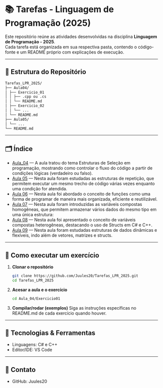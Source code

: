 # 📚 Tarefas - Linguagem de Programação (2025)

Este repositório reúne as atividades desenvolvidas na disciplina **Linguagem de Programação - 2025**.  
Cada tarefa está organizada em sua respectiva pasta, contendo o código-fonte e um README próprio com explicações de execução.

---

## 📂 Estrutura do Repositório

```bash
Tarefas_LPR_2025/
├── Aula04/
│ ├── Exercicio_01
│ │ ├── .cpp ou .cs
│ │ └── README.md 
│ ├── Exercicio_02
│ │ └── ...
│ └── README.md 
├── Aula05/
│ └── ...
└── README.md
```

---

## 🗂️ Índice

- [Aula_04](/Aula_04) — A aula tratou do tema Estruturas de Seleção em programação, mostrando como controlar o fluxo do código a
partir de condições lógicas (verdadeiro ou falso).
- [Aula 05](/Aula_05) — Nesta aula foram estudadas as estruturas de repetição, que permitem executar um mesmo trecho de código
várias vezes enquanto uma condição for atendida.
- [Aula 06](/Aula_06) — Nesta aula foi abordado o conceito de funções como uma forma de programar de maneira mais organizada,
eficiente e reutilizável.
- [Aula 07](/Aula_07) — Nesta aula foram introduzidas as variáveis compostas homogêneas, que permitem armazenar vários dados do mesmo tipo em uma única estrutura:
- [Aula 08](/Aula_08) — Nesta aula foi apresentado o conceito de variáveis compostas heterogêneas, destacando o uso de Structs em C# e C++.
- [Aula 09](/Aula_09) — Nesta aula foram estudadas estruturas de dados dinâmicas e flexíveis, indo além de vetores, matrizes e structs.

---

## 🚀 Como executar um exercício

1. **Clonar o repositório**
   ```bash
   git clone https://github.com/Juules20/Tarefas_LPR_2025.git
   cd Tarefas_LPR_2025

2. **Acesar a aula e o exercício**
   ```bash
   cd Aula_04/Exercicio01

3. **Compilar/rodar (exemplos)**
   Siga as instruções específicas no README.md de cada exercício quando houver.

---

## 🔧 Tecnologias & Ferramentas

- Linguagens: C# e C++
- Editor/IDE: VS Code 

---

## 📩 Contato

- GitHub: Juules20
